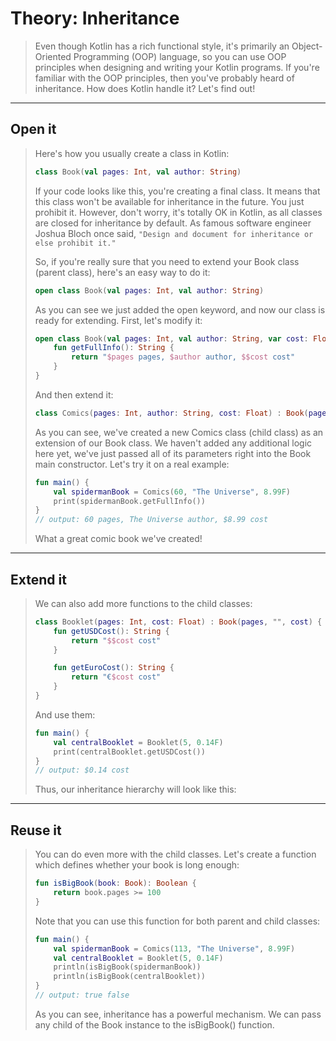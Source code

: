 # Theory: Inheritance

> Even though Kotlin has a rich functional style, it's primarily an Object-Oriented Programming (OOP) language, so you can use OOP principles when designing and writing your Kotlin programs. If you're familiar with the OOP principles, then you've probably heard of inheritance. How does Kotlin handle it? Let's find out!

***

## Open it 

> Here's how you usually create a class in Kotlin:
>
> ````kotlin
> class Book(val pages: Int, val author: String)
> ````
> 
> If your code looks like this, you're creating a final class. It means that this class won't be available for inheritance in the future. You just prohibit it. However, don't worry, it's totally OK in Kotlin, as all classes are closed for inheritance by default. As famous software engineer Joshua Bloch once said, `"Design and document for inheritance or else prohibit it."`
> 
> So, if you're really sure that you need to extend your Book class (parent class), here's an easy way to do it:
>
> ````kotlin
> open class Book(val pages: Int, val author: String)
> ````
> 
> As you can see we just added the open keyword, and now our class is ready for extending. First, let's modify it:
>
> ````kotlin
> open class Book(val pages: Int, val author: String, var cost: Float = 0F) {
>     fun getFullInfo(): String {
>         return "$pages pages, $author author, $$cost cost"
>     }
> }
> ````
>
> And then extend it:
>
> ````kotlin
> class Comics(pages: Int, author: String, cost: Float) : Book(pages, author, cost)
> ````
> 
> As you can see, we've created a new Comics class (child class) as an extension of our Book class. We haven't added any additional logic here yet, we've just passed all of its parameters right into the Book main constructor. Let's try it on a real example:
>
> ```kotlin
> fun main() {
>     val spidermanBook = Comics(60, "The Universe", 8.99F)
>     print(spidermanBook.getFullInfo())
> }
> // output: 60 pages, The Universe author, $8.99 cost
> ```
> 
> What a great comic book we've created!

***

## Extend it

> We can also add more functions to the child classes:
>
> ````kotlin
> class Booklet(pages: Int, cost: Float) : Book(pages, "", cost) {
>     fun getUSDCost(): String {
>         return "$$cost cost"
>     }
> 
>     fun getEuroCost(): String {
>         return "€$cost cost"
>     }
> }
> ````
>
> And use them:
>
> ````kotlin
> fun main() {
>     val centralBooklet = Booklet(5, 0.14F)
>     print(centralBooklet.getUSDCost())
> }
> // output: $0.14 cost
> ````
> 
> Thus, our inheritance hierarchy will look like this:

***

## Reuse it

> You can do even more with the child classes. Let's create a function which defines whether your book is long enough:
>
> ````kotlin
> fun isBigBook(book: Book): Boolean {
>     return book.pages >= 100
> }
> ````
> 
> Note that you can use this function for both parent and child classes:
>
> ````kotlin
> fun main() {
>     val spidermanBook = Comics(113, "The Universe", 8.99F)
>     val centralBooklet = Booklet(5, 0.14F)
>     println(isBigBook(spidermanBook))
>     println(isBigBook(centralBooklet))
> }
> // output: true false
> ````
> 
> As you can see, inheritance has a powerful mechanism. We can pass any child of the Book instance to the isBigBook() function.

